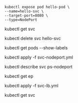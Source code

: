 
```
kubectl expose pod hello-pod \
--name=hello-svc \
--target-port=8080 \
--type=NodePort
```


kubectl get svc

kubectl delete svc hello-svc

kubectl get pods --show-labels



kubectl apply -f svc-nodeport.yml


kubectl describe svc ps-nodeport


kubectl get ep

kubectl apply -f svc-lb.yml


kubectl get svc
